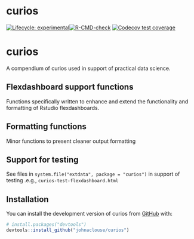 
<!-- README.md is generated from README.Rmd. Please edit that file -->

# curios

[![Lifecycle:
experimental](https://img.shields.io/badge/lifecycle-experimental-orange.svg)](https://lifecycle.r-lib.org/articles/stages.html#experimental)[![R-CMD-check](https://github.com/johnaclouse/curios/workflows/R-CMD-check/badge.svg)](https://github.com/johnaclouse/curios/actions)
[![Codecov test
coverage](https://codecov.io/gh/johnaclouse/curios/branch/main/graph/badge.svg)](https://app.codecov.io/gh/johnaclouse/curios?branch=main)

# curios

A compendium of curios used in support of practical data science.

## Flexdashboard support functions

Functions specifically written to enhance and extend the functionality
and formatting of Rstudio flexdashboards.

## Formatting functions

Minor functions to present cleaner output formatting

## Support for testing

See files in `system.file("extdata", package = "curios")` in support of
testing .e.g., `curios-test-flexdashboard.html`

## Installation

You can install the development version of curios from
[GitHub](https://github.com/) with:

``` r
# install.packages("devtools")
devtools::install_github("johnaclouse/curios")
```
